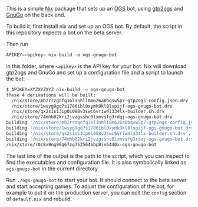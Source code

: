 This is a simple [Nix](https://nixos.org/) package that sets up an
[OGS](https://online-go.com/) bot, using
[gtp2ogs](https://github.com/online-go/gtp2ogs) and
[GnuGo](https://www.gnu.org/software/gnugo/) on the back end.

To build it, first install nix and set up an OGS bot. By default, the
script in this repository expects a bot on the beta server.

Then run

```s
APIKEY=<apikey> nix-build -o ogs-gnugo-bot
```

in this folder, where `<apikey>` is the API key for your bot. Nix
will download gtp2ogs and GnuGo and set up a configuration file and a
script to launch the bot:

```sh
$ APIKEY=XYZXYZXYZ nix-build -o ogs-gnugo-bot
these 4 derivations will be built:
  /nix/store/mb2rrzgnfq16l3nhli8m626a0bqsw5p7-gtp2ogs-config.json.drv
  /nix/store/1wsyg9gq7s1786ibl0xymk9kl8lspijf-ogs-gnugo-bot.drv
  /nix/store/qx2sisi3ip0i088v3swc6vriw4l334lx-builder.sh.drv
  /nix/store/74mhb82kri2jvzgsshc0lxmvsfg3rdqj-ogs-gnugo-bot.drv
building '/nix/store/mb2rrzgnfq16l3nhli8m626a0bqsw5p7-gtp2ogs-config.json.drv'...
building '/nix/store/1wsyg9gq7s1786ibl0xymk9kl8lspijf-ogs-gnugo-bot.drv'...
building '/nix/store/qx2sisi3ip0i088v3swc6vriw4l334lx-builder.sh.drv'...
building '/nix/store/74mhb82kri2jvzgsshc0lxmvsfg3rdqj-ogs-gnugo-bot.drv'...
/nix/store/r0c8x9ng96q67zg752564bbp8jx6440x-ogs-gnugo-bot
```

The last line of the output is the path to the script, which you can
inspect to find the executables and configuration file.  It is also
symbolically linked as `ogs-gnugo-bot` in the current directory.

Run `./ogs-gnugo-bot` to start your bot. It should connect to the beta
server and start accepting games. To adjust the configuration of the
bot, for example to put it on the production server, you can edit the
`config` section of `default.nix` and rebuild.
